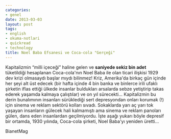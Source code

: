 ```yaml
---
categories:
- genel
date: 2013-03-03
layout: post
tags:
- english
- okuma-notlari
- quickread
- technology
title: Noel Baba Efsanesi ve Coca-cola "Gerçeği"
---
```


Kapitalizmin “milli içeceği” haline gelen ve **saniyede sekiz bin adet** tüketildiği hesaplanan Coca-cola'nın Noel Baba ile olan ticari ilişkisi 1929 dev krizi olmasaydı başlar mıydı bilinmez! Kriz, Amerika'da birkaç gün içinde her şeyi alt üst edecek (bir hafta içinde 4 bin banka ve binlerce irili ufaklı şirketin iflas ettiği ülkede insanlar buldukları arsalarda sebze yetiştirip takas ederek yaşamda kalmaya çalıştılar) ve on yıl sürecekti… Kapitalizmin bu derin bunalımının insanları sürüklediği sert depresyondan onları korumak (!) için sinema ve reklam sektörü kolları sıvadı. Sokaklarda yarı aç yarı tok yaşayan insanların gülecek hali kalmamıştı ama sinema ve reklam panoları gülen, dans eden insanlardan geçilmiyordu. İşte aşağı yukarı böyle depresif bir ortamda, 1930 yılında, Coca-cola şirketi, Noel Baba'yı yeniden üretti…

  

BianetMag
